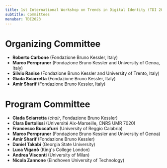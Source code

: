 ```yaml
---
title: 1st International Workshop on Trends in Digital Identity (TDI 2023)
subtitle: Committees
menubar: TDI2023
---
```


# Organizing Committee
- **Roberto Carbone** (Fondazione Bruno Kessler, Italy)
- **Marco Pernpruner** (Fondazione Bruno Kessler and University of Genoa, Italy)
- **Silvio Ranise** (Fondazione Bruno Kessler and University of Trento, Italy)
- **Giada Sciarretta** (Fondazione Bruno Kessler, Italy)
- **Amir Sharif** (Fondazione Bruno Kessler, Italy)

# Program Committee
- **Giada Sciarretta** (*chair*, Fondazione Bruno Kessler)
- **Clara Bertolissi** (Université Aix-Marseille, CNRS UMR 7020)
- **Francesco Buccafurri** (University of Reggio Calabria)
- **Marco Pernpruner** (Fondazione Bruno Kessler and University of Genoa)
- **Amir Sharif** (Fondazione Bruno Kessler)
- **Daniel Takabi** (Georgia State University)
- **Luca Viganò** (King's College London)
- **Andrea Visconti** (University of Milan)
- **Nicola Zannone** (Eindhoven University of Technology)
